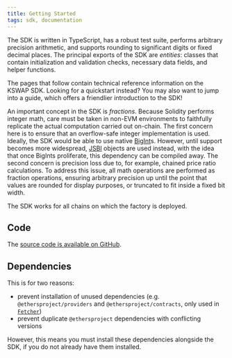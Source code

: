 ```yaml
---
title: Getting Started
tags: sdk, documentation
---
```


The SDK is written in TypeScript, has a robust test suite, performs arbitrary precision arithmetic, 
and supports rounding to significant digits or fixed decimal places. 
The principal exports of the SDK are _entities_: classes that contain initialization and validation checks, 
necessary data fields, and helper functions.

The pages that follow contain technical reference information on the KSWAP SDK.
Looking for a <Link to='/docs/v1/javascript-SDK/quick-start'>quickstart</Link> instead? 
You may also want to jump into a <Link to='/docs/v1/javascript-SDK/fetching-data'>guide</Link>, 
which offers a friendlier introduction to the SDK!

An important concept in the SDK is _fractions_. Because Solidity performs integer math, care must be taken in 
non-EVM environments to faithfully replicate the actual computation carried out on-chain. 
The first concern here is to ensure that an overflow-safe integer implementation is used. 
Ideally, the SDK would be able to use native [BigInt](https://developer.mozilla.org/en-US/docs/Web/JavaScript/Reference/Global_Objects/BigInt)s. 
However, until support becomes more widespread, [JSBI](https://github.com/GoogleChromeLabs/jsbi) objects are used instead, 
with the idea that once BigInts proliferate, this dependency can be compiled away. 
The second concern is precision loss due to, for example, chained price ratio calculations. 
To address this issue, all math operations are performed as fraction operations, ensuring arbitrary precision up 
until the point that values are rounded for display purposes, or truncated to fit inside a fixed bit width.

The SDK works for all chains on which the <Link to='/docs/v1/smart-contracts/factory#address'>factory</Link> is deployed.

## Code

The [source code is available on GitHub](https://github.com/Kimchiswap/sdk).

## Dependencies

This is for two reasons:

 - prevent installation of unused dependencies (e.g. `@ethersproject/providers` and `@ethersproject/contracts`, only used in [`Fetcher`](/docs/v1/SDK/fetcher))
 - prevent duplicate `@ethersproject` dependencies with conflicting versions

However, this means you must install these dependencies alongside the SDK, if you do not already have them installed.